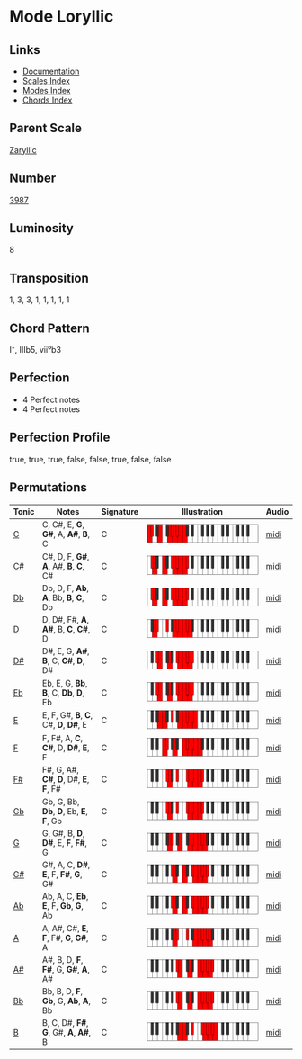 # Mode Loryllic

## Links

- [Documentation](README.md)
- [Scales Index](Scales.md)
- [Modes Index](Modes.md)
- [Chords Index](Chords.md)

## Parent Scale

[Zaryllic](ScaleZaryllic.md)

## Number

[3987](https://ianring.com/musictheory/scales/3987)

## Luminosity

8

## Transposition

1, 3, 3, 1, 1, 1, 1, 1

## Chord Pattern

I⁺, IIIb5, vii⁰b3

## Perfection

- 4 Perfect notes
- 4 Perfect notes

## Perfection Profile

true, true, true, false, false, true, false, false

## Permutations

| Tonic | Notes | Signature | Illustration | Audio |
|-------|-------|-----------|--------------|-------|
| [C](ModeCNaturalLoryllic.md) | C, C#, E, **G**, **G#**, A, **A#**, **B**, C | C | ![CNaturalLoryllic](ModeCNaturalLoryllic.png) | [midi](https://github.com/edipermadi/music/blob/main/docs/ModeCNaturalLoryllic.mid?raw=true) |
| [C#](ModeCSharpLoryllic.md) | C#, D, F, **G#**, **A**, A#, **B**, **C**, C# | C | ![CSharpLoryllic](ModeCSharpLoryllic.png) | [midi](https://github.com/edipermadi/music/blob/main/docs/ModeCSharpLoryllic.mid?raw=true) |
| [Db](ModeDFlatLoryllic.md) | Db, D, F, **Ab**, **A**, Bb, **B**, **C**, Db | C | ![DFlatLoryllic](ModeDFlatLoryllic.png) | [midi](https://github.com/edipermadi/music/blob/main/docs/ModeDFlatLoryllic.mid?raw=true) |
| [D](ModeDNaturalLoryllic.md) | D, D#, F#, **A**, **A#**, B, **C**, **C#**, D | C | ![DNaturalLoryllic](ModeDNaturalLoryllic.png) | [midi](https://github.com/edipermadi/music/blob/main/docs/ModeDNaturalLoryllic.mid?raw=true) |
| [D#](ModeDSharpLoryllic.md) | D#, E, G, **A#**, **B**, C, **C#**, **D**, D# | C | ![DSharpLoryllic](ModeDSharpLoryllic.png) | [midi](https://github.com/edipermadi/music/blob/main/docs/ModeDSharpLoryllic.mid?raw=true) |
| [Eb](ModeEFlatLoryllic.md) | Eb, E, G, **Bb**, **B**, C, **Db**, **D**, Eb | C | ![EFlatLoryllic](ModeEFlatLoryllic.png) | [midi](https://github.com/edipermadi/music/blob/main/docs/ModeEFlatLoryllic.mid?raw=true) |
| [E](ModeENaturalLoryllic.md) | E, F, G#, **B**, **C**, C#, **D**, **D#**, E | C | ![ENaturalLoryllic](ModeENaturalLoryllic.png) | [midi](https://github.com/edipermadi/music/blob/main/docs/ModeENaturalLoryllic.mid?raw=true) |
| [F](ModeFNaturalLoryllic.md) | F, F#, A, **C**, **C#**, D, **D#**, **E**, F | C | ![FNaturalLoryllic](ModeFNaturalLoryllic.png) | [midi](https://github.com/edipermadi/music/blob/main/docs/ModeFNaturalLoryllic.mid?raw=true) |
| [F#](ModeFSharpLoryllic.md) | F#, G, A#, **C#**, **D**, D#, **E**, **F**, F# | C | ![FSharpLoryllic](ModeFSharpLoryllic.png) | [midi](https://github.com/edipermadi/music/blob/main/docs/ModeFSharpLoryllic.mid?raw=true) |
| [Gb](ModeGFlatLoryllic.md) | Gb, G, Bb, **Db**, **D**, Eb, **E**, **F**, Gb | C | ![GFlatLoryllic](ModeGFlatLoryllic.png) | [midi](https://github.com/edipermadi/music/blob/main/docs/ModeGFlatLoryllic.mid?raw=true) |
| [G](ModeGNaturalLoryllic.md) | G, G#, B, **D**, **D#**, E, **F**, **F#**, G | C | ![GNaturalLoryllic](ModeGNaturalLoryllic.png) | [midi](https://github.com/edipermadi/music/blob/main/docs/ModeGNaturalLoryllic.mid?raw=true) |
| [G#](ModeGSharpLoryllic.md) | G#, A, C, **D#**, **E**, F, **F#**, **G**, G# | C | ![GSharpLoryllic](ModeGSharpLoryllic.png) | [midi](https://github.com/edipermadi/music/blob/main/docs/ModeGSharpLoryllic.mid?raw=true) |
| [Ab](ModeAFlatLoryllic.md) | Ab, A, C, **Eb**, **E**, F, **Gb**, **G**, Ab | C | ![AFlatLoryllic](ModeAFlatLoryllic.png) | [midi](https://github.com/edipermadi/music/blob/main/docs/ModeAFlatLoryllic.mid?raw=true) |
| [A](ModeANaturalLoryllic.md) | A, A#, C#, **E**, **F**, F#, **G**, **G#**, A | C | ![ANaturalLoryllic](ModeANaturalLoryllic.png) | [midi](https://github.com/edipermadi/music/blob/main/docs/ModeANaturalLoryllic.mid?raw=true) |
| [A#](ModeASharpLoryllic.md) | A#, B, D, **F**, **F#**, G, **G#**, **A**, A# | C | ![ASharpLoryllic](ModeASharpLoryllic.png) | [midi](https://github.com/edipermadi/music/blob/main/docs/ModeASharpLoryllic.mid?raw=true) |
| [Bb](ModeBFlatLoryllic.md) | Bb, B, D, **F**, **Gb**, G, **Ab**, **A**, Bb | C | ![BFlatLoryllic](ModeBFlatLoryllic.png) | [midi](https://github.com/edipermadi/music/blob/main/docs/ModeBFlatLoryllic.mid?raw=true) |
| [B](ModeBNaturalLoryllic.md) | B, C, D#, **F#**, **G**, G#, **A**, **A#**, B | C | ![BNaturalLoryllic](ModeBNaturalLoryllic.png) | [midi](https://github.com/edipermadi/music/blob/main/docs/ModeBNaturalLoryllic.mid?raw=true) |
